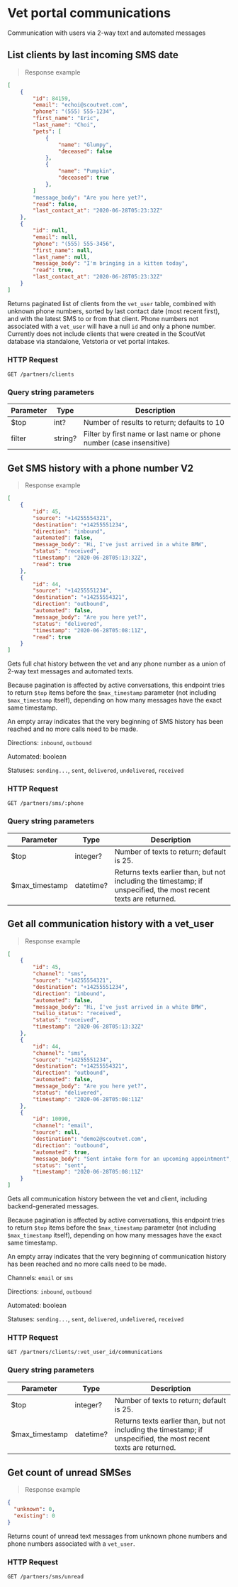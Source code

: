 # Vet portal communications
Communication with users via 2-way text and automated messages

## List clients by last incoming SMS date

> Response example

```json
[
    {
        "id": 84159,
        "email": "echoi@scoutvet.com",
        "phone": "(555) 555-1234",
        "first_name": "Eric",
        "last_name": "Choi",
        "pets": [
            {
                "name": "Glumpy",
                "deceased": false
            },
            {
                "name": "Pumpkin",
                "deceased": true
            },
        ]
        "message_body": "Are you here yet?",
        "read": false,
        "last_contact_at": "2020-06-28T05:23:32Z"
    },
    {
        "id": null,
        "email": null,
        "phone": "(555) 555-3456",
        "first_name": null,
        "last_name": null,
        "message_body": "I'm bringing in a kitten today",
        "read": true,
        "last_contact_at": "2020-06-28T05:23:32Z"
    }
]
```

Returns paginated list of clients from the `vet_user` table, combined with unknown phone numbers, sorted by
last contact date (most recent first), and with the latest SMS to or from that client.
Phone numbers not associated with a `vet_user` will have a null `id` and only a phone number.
Currently does not include clients that were created in the ScoutVet database via standalone, Vetstoria or vet portal intakes.

### HTTP Request
`GET /partners/clients`

### Query string parameters
Parameter | Type | Description
--------- | ---- | -----------
$top| int? | Number of results to return; defaults to 10
filter | string? | Filter by first name or last name or phone number (case insensitive)

## Get SMS history with a phone number V2

> Response example

```json
[
    {
        "id": 45,
        "source": "+14255554321",
        "destination": "+14255551234",
        "direction": "inbound",
        "automated": false,
        "message_body": "Hi, I've just arrived in a white BMW",
        "status": "received",
        "timestamp": "2020-06-28T05:13:32Z",
        "read": true
    },
    {
        "id": 44,
        "source": "+14255551234",
        "destination": "+14255554321",
        "direction": "outbound",
        "automated": false,
        "message_body": "Are you here yet?",
        "status": "delivered",
        "timestamp": "2020-06-28T05:08:11Z",
        "read": true
    }
]
```

Gets full chat history between the vet and any phone number as a union of 2-way text messages and automated texts.

Because pagination is affected by active conversations, this endpoint tries to return `$top` items before the `$max_timestamp` parameter (not including `$max_timestamp` itself), depending on how many messages have the exact same timestamp.

An empty array indicates that the very beginning of SMS history has been reached and no more calls need to be made.

Directions: `inbound`, `outbound`

Automated: boolean

Statuses: `sending...`, `sent`, `delivered`, `undelivered`, `received`

### HTTP Request
`GET /partners/sms/:phone`

### Query string parameters
Parameter | Type | Description
--------- | ---- | -----------
$top | integer? | Number of texts to return; default is 25.
$max_timestamp | datetime? |  Returns texts earlier than, but not including the timestamp; if unspecified, the most recent texts are returned.

## Get all communication history with a vet_user

> Response example

```json
[
    {
        "id": 45,
        "channel": "sms",
        "source": "+14255554321",
        "destination": "+14255551234",
        "direction": "inbound",
        "automated": false,
        "message_body": "Hi, I've just arrived in a white BMW",
        "twilio_status": "received",
        "status": "received",
        "timestamp": "2020-06-28T05:13:32Z"
    },
    {
        "id": 44,
        "channel": "sms",
        "source": "+14255551234",
        "destination": "+14255554321",
        "direction": "outbound",
        "automated": false,
        "message_body": "Are you here yet?",
        "status": "delivered",
        "timestamp": "2020-06-28T05:08:11Z"
    },
    {
        "id": 10090,
        "channel": "email",
        "source": null,
        "destination": "demo2@scoutvet.com",
        "direction": "outbound",
        "automated": true,
        "message_body": "Sent intake form for an upcoming appointment",
        "status": "sent",
        "timestamp": "2020-06-28T05:08:11Z"
    }
]
```

Gets all communication history between the vet and client, including backend-generated messages.

Because pagination is affected by active conversations, this endpoint tries to return `$top` items before the `$max_timestamp` parameter (not including `$max_timestamp` itself), depending on how many messages have the exact same timestamp.

An empty array indicates that the very beginning of communication history has been reached and no more calls need to be made.

Channels: `email` or `sms`

Directions: `inbound`, `outbound`

Automated: boolean

Statuses: `sending...`, `sent`, `delivered`, `undelivered`, `received`

### HTTP Request
`GET /partners/clients/:vet_user_id/communications`

### Query string parameters
Parameter | Type | Description
--------- | ---- | -----------
$top | integer? | Number of texts to return; default is 25.
$max_timestamp | datetime? |  Returns texts earlier than, but not including the timestamp; if unspecified, the most recent texts are returned.

## Get count of unread SMSes

> Response example

```json
{
  "unknown": 0,
  "existing": 0
}
```

Returns count of unread text messages from unknown phone numbers and phone numbers associated with a `vet_user`.

### HTTP Request
`GET /partners/sms/unread`